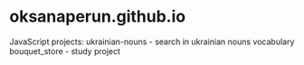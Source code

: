 # oksanaperun.github.io
JavaScript projects:
ukrainian-nouns - search in ukrainian nouns vocabulary
bouquet_store - study project
